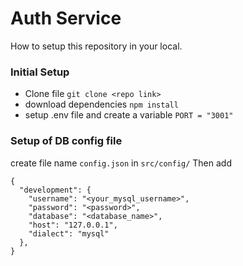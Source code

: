 # Auth Service 
How to setup this repository in your local.

### Initial Setup
- Clone file `git clone <repo link>`
- download dependencies `npm install`
- setup .env file and create a variable `PORT = "3001"`

### Setup of DB config file
create file name `config.json` in `src/config/`
Then add
```
{
  "development": {
    "username": "<your_mysql_username>",
    "password": "<password>",
    "database": "<database_name>",
    "host": "127.0.0.1",
    "dialect": "mysql"
  },
}
```
